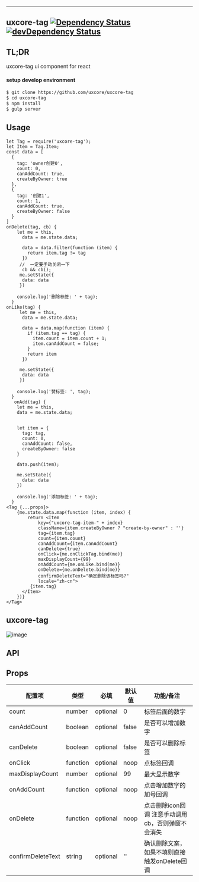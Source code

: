 ---

## uxcore-tag [![Dependency Status](http://img.shields.io/david/uxcore/uxcore-tag.svg?style=flat-square)](https://david-dm.org/uxcore/uxcore-tag) [![devDependency Status](http://img.shields.io/david/dev/uxcore/uxcore-tag.svg?style=flat-square)](https://david-dm.org/uxcore/uxcore-tag#info=devDependencies) 

## TL;DR

uxcore-tag ui component for react

#### setup develop environment

```sh
$ git clone https://github.com/uxcore/uxcore-tag
$ cd uxcore-tag
$ npm install
$ gulp server
```

## Usage
````
let Tag = require('uxcore-tag');
let Item = Tag.Item;
const data = [
  {
    tag: 'owner创建0',
    count: 0,
    canAddCount: true,
    createByOwner: true
  },
  {
    tag: '创建1',
    count: 1,
    canAddCount: true,
    createByOwner: false
  }
]
onDelete(tag, cb) {
    let me = this,
      data = me.state.data;

      data = data.filter(function (item) {
        return item.tag != tag
      })
     //  一定要手动关闭一下
      cb && cb();
     me.setState({
      data: data
     }) 

    console.log('删除标签: ' + tag);
  }
onLike(tag) {
     let me = this,
      data = me.state.data;

      data = data.map(function (item) {
        if (item.tag == tag) {
          item.count = item.count + 1;
          item.canAddCount = false;
        }
        return item
      })

     me.setState({
      data: data
     }) 

    console.log('赞标签: ', tag);
  }
   onAdd(tag) {
    let me = this,
    data = me.state.data;
    

    let item = {
      tag: tag,
      count: 0,
      canAddCount: false,
      createByOwner: false
    }

    data.push(item);

    me.setState({
      data: data
    })

    console.log('添加标签: ' + tag);
  }
<Tag {...props}>
    {me.state.data.map(function (item, index) {
        return <Item 
            key={"uxcore-tag-item-" + index}
            className={item.createByOwner ? "create-by-owner" : ''}
            tag={item.tag}
            count={item.count}
            canAddCount={item.canAddCount}
            canDelete={true}
            onClick={me.onClickTag.bind(me)}
            maxDisplayCount={99}
            onAddCount={me.onLike.bind(me)}
            onDelete={me.onDelete.bind(me)}
            confirmDeleteText="确定删除该标签吗?"
            locale="zh-cn">
         {item.tag}
      </Item>
    })}
</Tag>

````

## uxcore-tag
![image](https://img.alicdn.com/tps/TB1BPtHKpXXXXcCXpXXXXXXXXXX-328-211.png)


## API

## Props

| 配置项              | 类型       | 必填    | 默认值     | 功能/备注     |
| -------- | -------- |-------- |-------- |-------- |
|count               |number     |optional|0          | 标签后面的数字 |
|canAddCount         |boolean    |optional|false| 是否可以增加数字     |
|canDelete           |boolean    |optional|false| 是否可以删除标签     | 
|onClick             |function   |optional|noop | 点标签回调          |
|maxDisplayCount     |number     |optional| 99  | 最大显示数字|
|onAddCount          |function   |optional|noop| 点击增加数字的加号回调|
|onDelete            |function    |optional|noop| 点击删除icon回调 注意手动调用cb，否则弹窗不会消失|
|confirmDeleteText   |string    |optional|''| 确认删除文案，如果不填则直接触发onDelete回调|

### 